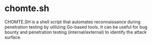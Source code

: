 # chomte.sh
CHOMTE.SH is a shell script that automates reconnaissance during penetration testing by utilizing Go-based tools. It can be useful for bug bounty and penetration testing (internal/external) to identify the attack surface.
